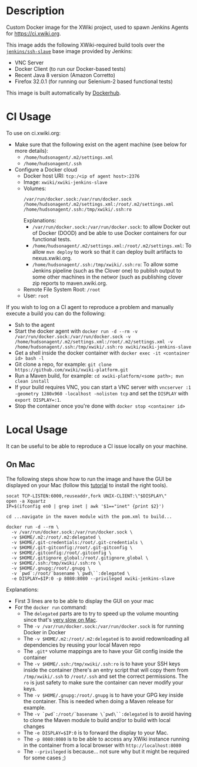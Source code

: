Description
===========

Custom Docker image for the XWiki project, used to spawn Jenkins Agents for https://ci.xwiki.org.

This image adds the following XWiki-required build tools over the 
[`jenkins/ssh-slave`](https://hub.docker.com/r/jenkinsci/ssh-slave) base image provided by Jenkins:
* VNC Server
* Docker Client (to run our Docker-based tests)
* Recent Java 8 version (Amazon Corretto)
* Firefox 32.0.1 (for running our Selenium-2 based functional tests)

This image is built automatically by 
[Dockerhub](https://cloud.docker.com/u/xwiki/repository/docker/xwiki/xwiki-jenkins-slave).

CI Usage
========

To use on ci.xwiki.org:
* Make sure that the following exist on the agent machine (see below for more details):
  * `/home/hudsonagent/.m2/settings.xml`
  * `/home/hudsonagent/.ssh`
* Configure a Docker cloud
  * Docker host URI: `tcp:/<ip of agent host>:2376`
  * Image: `xwiki/xwiki-jenkins-slave`
  * Volumes: 
     ```
     /var/run/docker.sock:/var/run/docker.sock
     /home/hudsonagent/.m2/settings.xml:/root/.m2/settings.xml
     /home/hudsonagent/.ssh:/tmp/xwiki/.ssh:ro
     ```
     Explanations:
       * `/var/run/docker.sock:/var/run/docker.sock`: to allow Docker out of Docker (DOOD) and be able to use Docker 
         containers for our functional tests.
       * `/home/hudsonagent/.m2/settings.xml:/root/.m2/settings.xml`: To allow `mvn deploy` to work so that it can
         deploy built artifacts to nexus.xwiki.org.
       * `/home/hudsonagent/.ssh:/tmp/xwiki/.ssh:ro`: To allow some Jenkins pipeline (such as the Clover one) to 
         publish output to some other machines in the networ (such as publishing clover zip reports to maven.xwiki.org.  
  * Remote File System Root: `/root`
  * User: `root`

If you wish to log on a CI agent to reproduce a problem and manually execute a build you can do the following:
* Ssh to the agent
* Start the docker agent with `docker run -d --rm -v /var/run/docker.sock:/var/run/docker.sock -v /home/hudsonagent/.m2/settings.xml:/root/.m2/settings.xml -v /home/hudsonagent/.ssh:/tmp/xwiki/.ssh:ro xwiki/xwiki-jenkins-slave`
* Get a shell inside the docker container with `docker exec -it <container id> bash -l`
* Git clone a repo, for example: `git clone https://github.com/xwiki/xwiki-platform.git`
* Run a Maven build, for example: `cd xwiki-platform/<some path>; mvn clean install`
* If your build requires VNC, you can start a VNC server with `vncserver :1 -geometry 1280x960 -localhost -nolisten tcp` and set the `DISPLAY` with `export DISPLAY=:1`.
* Stop the container once you're done with `docker stop <container id>`

Local Usage
===========

It can be useful to be able to reproduce a CI issue locally on your machine.

On Mac
------

The following steps show how to run the image and have the GUI be displayed on your Mac (follow this 
[tutorial](https://cntnr.io/running-guis-with-docker-on-mac-os-x-a14df6a76efc) to install the right tools).

```
socat TCP-LISTEN:6000,reuseaddr,fork UNIX-CLIENT:\"$DISPLAY\"
open -a Xquartz
IP=$(ifconfig en0 | grep inet | awk '$1=="inet" {print $2}')

cd ...navigate in the maven module with the pom.xml to build...

docker run -d --rm \
  -v /var/run/docker.sock:/var/run/docker.sock \
  -v $HOME/.m2:/root/.m2:delegated \
  -v $HOME/.git-credentials:/root/.git-credentials \
  -v $HOME/.git-gitconfig:/root/.git-gitconfig \
  -v $HOME/.gitconfig:/root/.gitconfig \
  -v $HOME/.gitignore_global:/root/.gitignore_global \
  -v $HOME/.ssh:/tmp/xwiki/.ssh:ro \
  -v $HOME/.gnupg:/root/.gnupg \
  -v `pwd`:/root/`basename \`pwd\``:delegated \
  -e DISPLAY=$IP:0 -p 8080:8080 --privileged xwiki-jenkins-slave
```

Explanations:
* First 3 lines are to be able to display the GUI on your mac
* For the `docker run` command:
  * The `delegated` parts are to try to speed up the volume mounting since that's 
  [very slow on Mac](https://docs.docker.com/docker-for-mac/osxfs-caching/).
  * The `-v /var/run/docker.sock:/var/run/docker.sock` is for running Docker in Docker
  * The `-v $HOME/.m2:/root/.m2:delegated` is to avoid redownloading all dependencies by reusing your local Maven repo
  * The `.git*` volume mappings are to have your Git config inside the container
  * The `-v $HOME/.ssh:/tmp/xwiki/.ssh:ro` is to have your SSH keys inside the container (there's an entry script that will copy them from `/tmp/xwiki/.ssh` to `/root/.ssh` and set the correct permissions. The `ro` is just safety to make sure the container can never modify your keys.
  * The `-v $HOME/.gnupg:/root/.gnupg` is to have your GPG key inside the container. This is needed when doing a Maven release for example.
  * The ``` -v `pwd`:/root/`basename \`pwd\``:delegated ``` is to avoid having to clone the Maven module to build and/or to build with local changes
  * The `-e DISPLAY=$IP:0` is to forward the display to your Mac.
  * The `-p 8080:8080` is to be able to access any XWiki instance running in the container from a local browser with
  `http://localhost:8080`
  * The `--privileged` is because... not sure why but it might be required for some cases ;)

